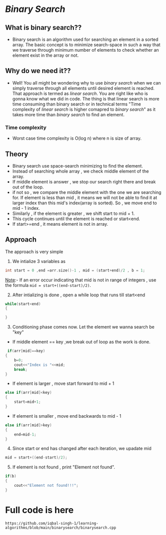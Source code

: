 # *Binary Search*
## What is binary search??
- Binary search is an algorithm used for searching an element in a sorted array. The basic concept is to minimize search-space in such a way that we traverse through minimum number of elements to check whether an element exist in the array or not.
## Why do we need it??
- Well! You all might be wondering why to use *binary search* when we can simply traverse through all elements until desired element is reached. That approach is termed as *linear search*. You are right like who is gonna know what we did in code. The thing is that linear search is more time consuming than binary search or in technical terms "Time complexity of *linear search* is higher comapred to *binary search*" as it takes more time than *binary search* to find an element.
### Time complexity
- Worst case time complexity is O(log n) where n is size of array.
## Theory
- Binary search use space-search minimizing to find the element.
- Instead of searching whole array , we check middle element of the array.
- If middle element is answer , we stop our search right there and break out of the loop.
- if not so , we compare the middle element with the one  we are searching for. If element is less than mid , it means we will not be able to find it at larger index than this mid's index(array is sorted). So , we move end to mid - 1 index.
- Similarly , if the element is greater , we shift start to mid + 1.
- This cycle continues until the element is reached or start<end.
- If start>=end , it means element is not in array.
## Approach
The approach is very simple
1. We intialize 3 variables as
``` C++
int start = 0 ,end =arr.size()-1 , mid = (start+end)/2 , b = 1;
```
<u>Note</u>:- If an error occur indicating that mid is not in range of integers , use the formula ```mid = start+((end-start)/2)```.

2. After intializing is done , open a while loop that runs till start<end 
```C++
while(start<end)
{

}
```
3. Conditioning phase comes now. Let the element we wanna search be "key"
- If middle element == key ,we break out of loop as the work is done.
```C++
 if(arr[mid]==key)                                   
{
    b=0;
    cout<<"Index is "<<mid;                         
    break;
}
```
- If element is larger , move start forward to mid + 1
```C++
else if(arr[mid]<key)
{
    start=mid+1;                                    
}
```
- If element is smaller , move end backwards to mid - 1
```C++
else if(arr[mid]>key)
{
    end=mid-1;
}
```
4. Since start or end has changed after each iteration, we upadate mid
```C++
mid = start+((end-start)/2);
```
5. If element is not found , print "Element not found".
```C++
if(b)
{
    cout<<"Element not found!!!";
}
```
# Full code is here 
`https://github.com/iqbal-singh-1/learning-algorithms/blob/main/binarysearch/binarysearch.cpp`
